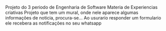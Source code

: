 Projeto do 3 periodo de Engenharia de Software 
Materia de Experiencias criativas
Projeto que tem um mural, onde nele aparece algumas informações de noticia, procura-se...
Ao usurario responder um formulario ele recebera as notificações no seu whatsapp

